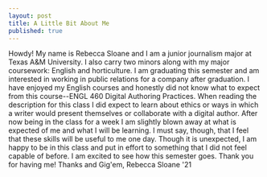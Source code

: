 ```yaml
---
layout: post
title: A Little Bit About Me
published: true
---
```


Howdy!
My name is Rebecca Sloane and I am a junior journalism major at Texas A&M University. I also carry two minors along with my major coursework: English and horticulture. I am graduating this semester and am interested in working in public relations for a company after graduation.
I have enjoyed my English courses and honestly did not know what to expect from this course--ENGL 460 Digital Authoring Practices. When reading the description for this class I did expect to learn about ethics or ways in which a writer would present themselves or collaborate with a digital author. After now being in the class for a week I am slightly blown away at what is expected of me and what I will be learning. I must say, though, that I feel that these skills will be useful to me one day. Though it is unexpected, I am happy to be in this class and put in effort to something that I did not feel capable of before.
I am excited to see how this semester goes. Thank you for having me!
Thanks and Gig'em,
Rebecca Sloane '21
